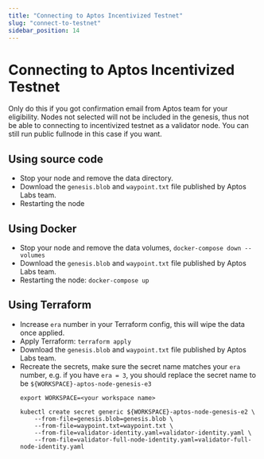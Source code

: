 ```yaml
---
title: "Connecting to Aptos Incentivized Testnet"
slug: "connect-to-testnet"
sidebar_position: 14
---
```


# Connecting to Aptos Incentivized Testnet

Only do this if you got confirmation email from Aptos team for your eligibility. Nodes not selected will not be included in the genesis, thus not be able to connecting to incentivized testnet as a validator node. You can still run public fullnode in this case if you want.

## Using source code

- Stop your node and remove the data directory.
- Download the `genesis.blob` and `waypoint.txt` file published by Aptos Labs team.
- Restarting the node

## Using Docker

- Stop your node and remove the data volumes, `docker-compose down --volumes`
- Download the `genesis.blob` and `waypoint.txt` file published by Aptos Labs team.
- Restarting the node: `docker-compose up`

## Using Terraform

- Increase `era` number in your Terraform config, this will wipe the data once applied.
- Apply Terraform: `terraform apply`
- Download the `genesis.blob` and `waypoint.txt` file published by Aptos Labs team.
- Recreate the secrets, make sure the secret name matches your `era` number, e.g. if you have `era = 3`, you should replace the secret name to be `${WORKSPACE}-aptos-node-genesis-e3`
    ```
    export WORKSPACE=<your workspace name>

    kubectl create secret generic ${WORKSPACE}-aptos-node-genesis-e2 \
        --from-file=genesis.blob=genesis.blob \
        --from-file=waypoint.txt=waypoint.txt \
        --from-file=validator-identity.yaml=validator-identity.yaml \
        --from-file=validator-full-node-identity.yaml=validator-full-node-identity.yaml
    ```
